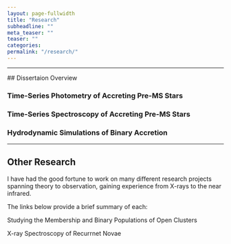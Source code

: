 ```yaml
---
layout: page-fullwidth
title: "Research"
subheadline: ""
meta_teaser: ""
teaser: ""
categories:
permalink: "/research/"
---
```

<hr>
## Dissertaion Overview

### Time-Series Photometry of Accreting Pre-MS Stars

### Time-Series Spectroscopy of Accreting Pre-MS Stars

### Hydrodynamic Simulations of Binary Accretion

<hr>

## Other Research
I have had the good fortune to work on many different research projects spanning theory to observation, gaining experience from X-rays to the near infrared. 

The links below provide a brief summary of each:

Studying the Membership and Binary Populations of Open Clusters

X-ray Spectroscopy of Recurrnet Novae

